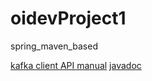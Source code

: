 # oidevProject1
spring_maven_based

[kafka client API manual](https://kafka.apache.org/documentation/#api)
[javadoc](https://kafka.apache.org/30/javadoc/index.html?org/apache/kafka/streams/KafkaStreams.html)
